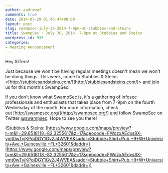 ```yaml
---
author: andrewuf
comments: true
date: 2014-07-29 01:46:47+00:00
layout: post
slug: swampsec-july-30-2014-7-9pm-at-stubbies-and-steins
title: SwampSec - July 30, 2014, 7-9pm at Stubbies and Steins
wordpress_id: 933
categories:
- Meeting Announcement
---
```


Hey SITers!







Just because we won't be having regular meetings doesn't mean we won't be doing things. This week, come to Stubbies & Steins <[http://stubbiesandsteins.com/](http://stubbiesandsteins.com/)> and join us for this month's SwampSec!










If you don't know what SwampSec is, it's a gathering of infosec professionals and enthusiasts that takes place from 7-9pm on the fourth Wednesday of the month. For more information, check out [http://swampsec.org/](http://swampsec.org/) and follow SwampSec on Twitter [@swampsec](https://twitter.com/swampsec). Hope to see you there!










(Stubbies & Steins: [https://www.google.com/maps/preview?t=m&ll=29.6518118,-82.3255617&z=17&geocode=FWdzxAEdxs8X-ymt0wTyjKPoiDGY1Gy2J4WVEA&saddr=Stubbie+Shirt+Pub,+9+W+University+Ave,+Gainesville,+FL+32601&daddr=](https://www.google.com/maps/preview?t=m&ll=29.6518118,-82.3255617&z=17&geocode=FWdzxAEdxs8X-ymt0wTyjKPoiDGY1Gy2J4WVEA&saddr=Stubbie+Shirt+Pub,+9+W+University+Ave,+Gainesville,+FL+32601&daddr=))
